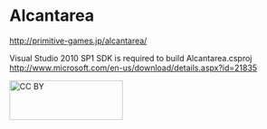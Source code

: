 Alcantarea
================
http://primitive-games.jp/alcantarea/

Visual Studio 2010 SP1 SDK is required to build Alcantarea.csproj
http://www.microsoft.com/en-us/download/details.aspx?id=21835

<img src="http://mirrors.creativecommons.org/presskit/buttons/88x31/png/by.png" alt="CC BY" width="200" height="70" />
